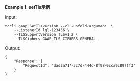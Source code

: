 **Example 1: setTls示例**



Input: 

```
tccli gaap SetTlsVersion --cli-unfold-argument  \
    --ListenerId lgl-123456 \
    --TLSSupportVersion TLSv1.2 \
    --TLSCiphers GAAP_TLS_CIPHERS_GENERAL
```

Output: 
```
{
    "Response": {
        "RequestId": "dad2a717-3c7d-444d-8f98-0cca9c897ff3"
    }
}
```

